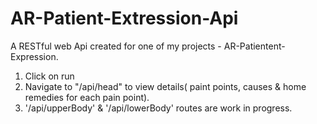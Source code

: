 # AR-Patient-Extression-Api

A RESTful web Api created for one of my projects - AR-Patientent-Expression.

1. Click on run
2. Navigate to "/api/head" to view details( paint points, causes & home remedies for each pain point).
3. '/api/upperBody' & '/api/lowerBody' routes are work in progress.
